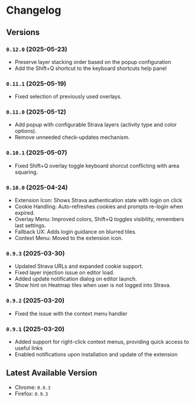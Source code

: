 # Changelog

## Versions

### `0.12.0` (2025-05-23)

- Preserve layer stacking order based on the popup configuration
- Add the Shift+Q shortcut to the keyboard shortcuts help panel

### `0.11.1` (2025-05-19)

- Fixed selection of previously used overlays.

### `0.11.0` (2025-05-12)

- Add popup with configurable Strava layers (activity type and color options).
- Remove unneeded check-updates mechanism.

### `0.10.1` (2025-05-07)

- Fixed Shift+Q overlay toggle keyboard shorcut conflicting with area squaring.

### `0.10.0` (2025-04-24)

- Extension Icon: Shows Strava authentication state with login on click
- Cookie Handling: Auto-refreshes cookies and prompts re-login when expired.
- Overlay Menu: Improved colors, Shift+Q toggles visibility, remembers last settings.
- Fallback UX: Adds login guidance on blurred tiles.
- Context Menu: Moved to the extension icon.

### `0.9.3` (2025-03-30)

- Updated Strava URLs and expanded cookie support.
- Fixed layer injection issue on editor load.
- Added update notification dialog on editor launch.
- Show hint on Heatmap tiles when user is not logged into Strava.

### `0.9.2` (2025-03-20)

- Fixed the issue with the context menu handler

### `0.9.1` (2025-03-20)

- Added support for right-click context menus, providing quick access to useful links
- Enabled notifications upon installation and update of the extension

## Latest Available Version

- Chrome: `0.9.3`
- Firefox: `0.9.3`
